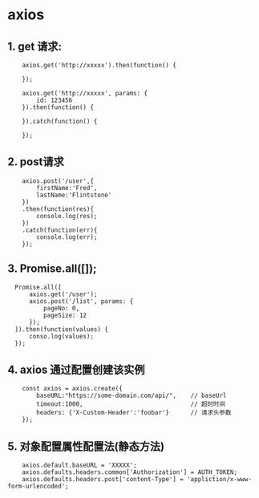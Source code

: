 # axios 

## 1. get 请求:
```
	axios.get('http://xxxxx').then(function() {

	});

	axios.get('http://xxxxx', params: {
		id: 123456
	}).then(function() {

	}).catch(function() {

	});
```

## 2. post请求
```
	axios.post('/user',{
		firstName:'Fred',
		lastName:'Flintstone'
	})
	.then(function(res){
		console.log(res);
	})
	.catch(function(err){
		console.log(err);
	});
```

## 3. Promise.all([]);

```
  Promise.all([
	  axios.get('/user');
	  axios.post('/list', params: {
		  pageNo: 0,
		  pageSize: 12
	  });
  ]).then(function(values) {
	  conso.log(values);
  });
```	


## 4. axios 通过配置创建该实例

```
	const axios = axios.create({
		baseURL:"https://some-domain.com/api/",    // baseUrl
		timeout:1000,							   // 超时时间
		headers: {'X-Custom-Header':'foobar'}	   // 请求头参数
	});

```


## 5.  对象配置属性配置法(静态方法)

```
	axios.default.baseURL = 'XXXXX';
	axios.defaults.headers.common['Authorization'] = AUTH_TOKEN;
	axios.defaults.headers.post['content-Type'] = 'appliction/x-www-form-urlencoded';

```